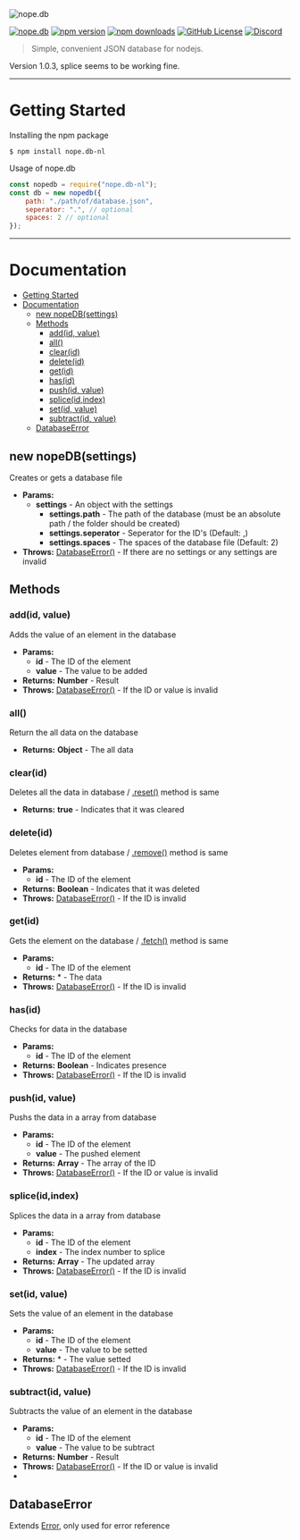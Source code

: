 <img src="https://i.ibb.co/C1vZ1j9/nope-db.png" alt="nope.db" />

[![nope.db](https://img.shields.io/badge/nope-db-red.svg)](https://www.npmjs.org/package/nope.db-nl)
[![npm version](https://img.shields.io/npm/v/nope.db-nl.svg?style=flat-square)](https://www.npmjs.org/package/nope.db-nl)
[![npm downloads](https://img.shields.io/npm/dm/nope.db-nl.svg?style=flat-square)](http://npm-stat.com/charts.html?package=nope.db-nl)
[![GitHub License](https://img.shields.io/badge/license-MIT-blue.svg)](https://github.com/jotkauser/nope.db-nl/blob/main/LICENSE)
[![Discord](https://img.shields.io/discord/747043879726874734?color=%237289DA&label=Discord)](https://discord.gg/trDF8fb)

> Simple, convenient JSON database for nodejs.

Version 1.0.3, splice seems to be working fine.
<hr>

# Getting Started

Installing the npm package
```console
$ npm install nope.db-nl
```
Usage of nope.db
```js
const nopedb = require("nope.db-nl");
const db = new nopedb({
    path: "./path/of/database.json",
    seperator: ".", // optional
    spaces: 2 // optional 
});
```

<hr>

# Documentation

- [Getting Started](#getting-started)
- [Documentation](#documentation)
  - [new nopeDB(settings)](#new-nopedbsettings)
  - [Methods](#methods)
    - [add(id, value)](#addid-value)
    - [all()](#all)
    - [clear(id)](#clearid)
    - [delete(id)](#deleteid)
    - [get(id)](#getid)
    - [has(id)](#hasid)
    - [push(id, value)](#pushid-value)
    - [splice(id,index)](#spliceidindex)
    - [set(id, value)](#setid-value)
    - [subtract(id, value)](#subtractid-value)
  - [DatabaseError](#databaseerror)
## new nopeDB(settings)
<div class="nopeDB"></div>

Creates or gets a database file
- **Params:**
  - **settings** - An object with the settings
    - **settings.path** - The path of the database (must be an absolute path / the folder should be created) 
    - **settings.seperator** - Seperator for the ID's (Default: ,)
    - **settings.spaces** - The spaces of the database file (Default: 2)
- **Throws:** [DatabaseError()](#DatabaseError) - If there are no settings or any settings are invalid

## Methods
### add(id, value)
Adds the value of an element in the database
- **Params:**
  - **id** - The ID of the element
  - **value** - The value to be added
- **Returns:** **Number** - Result
- **Throws:** [DatabaseError()](#DatabaseError) - If the ID or value is invalid

### all()
Return the all data on the database
- **Returns:** **Object** - The all data

### clear(id)
Deletes all the data in database / [.reset()](#reset) method is same
- **Returns:** **true** - Indicates that it was cleared

### delete(id)
Deletes element from database / [.remove()](#remove) method is same
- **Params:**
  - **id** - The ID of the element
- **Returns:** **Boolean** - Indicates that it was deleted
- **Throws:** [DatabaseError()](#DatabaseError) - If the ID is invalid

### get(id)
Gets the element on the database / [.fetch()](#fetch) method is same
- **Params:**
  - **id** - The ID of the element
- **Returns:** * - The data
- **Throws:** [DatabaseError()](#DatabaseError) - If the ID is invalid

### has(id)
Checks for data in the database
- **Params:**
  - **id** - The ID of the element
- **Returns:** **Boolean** - Indicates presence
- **Throws:** [DatabaseError()](#DatabaseError) - If the ID is invalid

### push(id, value)
Pushs the data in a array from database
- **Params:**
  - **id** - The ID of the element
  - **value** - The pushed element
- **Returns:** **Array** - The array of the ID
- **Throws:** [DatabaseError()](#DatabaseError) - If the ID or value is invalid

### splice(id,index)
Splices the data in a array from database
- **Params:**
  - **id** - The ID of the element
  - **index** - The index number to splice
- **Returns:** **Array** - The updated array
- **Throws:** [DatabaseError()](#DatabaseError) - If the ID is invalid

### set(id, value)
Sets the value of an element in the database
- **Params:**
  - **id** - The ID of the element
  - **value** - The value to be setted
- **Returns:** * - The value setted
- **Throws:** [DatabaseError()](#DatabaseError) - If the ID is invalid

### subtract(id, value)
Subtracts the value of an element in the database
- **Params:**
  - **id** - The ID of the element
  - **value** - The value to be subtract
- **Returns:** **Number** - Result
- **Throws:** [DatabaseError()](#DatabaseError) - If the ID or value is invalid
- 

## DatabaseError
<div class="DatabaseError"></div>

Extends [Error](https://developer.mozilla.org/en-US/docs/Web/JavaScript/Reference/Global_Objects/Error), only used for error reference